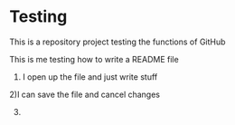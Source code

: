 # Testing
This is a repository project testing the functions of GitHub



This is me testing how to write a README file

1) I open up the file and just write stuff

2)I can save the file and cancel changes

3)
